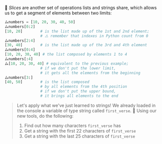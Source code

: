 :bread: _Slices_ are another set of operations lists and strings share, which allows us to get a segment of elements between two limits:

```python
ムnumbers = [10, 20, 30, 40, 50]
ムnumbers[0:2]
[10, 20]     	# is the list made up of the 1st and 2nd element;
             	# ⚠️ remember that indexes in Python count from 0
ムnumbers[2:4]
[30, 40]     	# is the list made up of the 3rd and 4th element
ムnumbers[0:4]
[10, 20, 30, 40] # the list composed by elements 1 to 4
ムnumbers[:4]
ム[10, 20, 30, 40] # equivalent to the previous example;
             	# if we don't put the lower limit,
             	# it gets all the elements from the beginning
ムnumbers[3:]
[40, 50]     	# is the list composed
             	# by all elements from the 4th position
             	# if we don't put the upper bound,
             	# it brings all elements to the end	 
```

> Let's apply what we've just learned to strings! We already loaded in the console a variable of type string called `first_verse`. 🔨 Using our new tools, do the following:
>
> 1. Find out how many characters `first_verse` has
> 2. Get a string with the first 22 characters of `first_verse`
> 3. Get a string with the last 25 characters of `first_verse`

